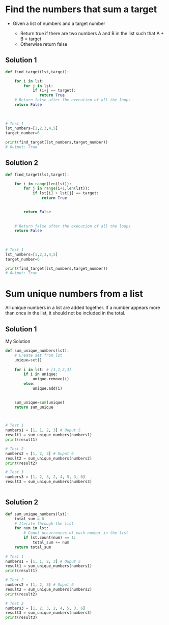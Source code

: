 # Find the numbers that sum a target

* Given a list of numbers and a target number 

  * Return true if there are two numbers A and B in the list such that A + B = target
  * Otherwise return false



## Solution 1

```python
def find_target(lst,target):

    for i in lst:
        for j in lst:
            if (i+j == target):
               return True
    # Return false after the execution of all the loops       
    return False
        
    
    
# Test 1
lst_numbers=[1,2,3,4,5]
target_number=6

print(find_target(lst_numbers,target_number)) 
# Output: True
```



## Solution 2

```python
def find_target(lst,target):

    for i in range(len(lst)):
        for j in range(i+1,len(lst)):
            if lst[i] + lst[j] == target:
                return True

                
        return False
               
    
    # Return false after the execution of all the loops     
    return False
          
    
    
# Test 1
lst_numbers=[1,2,3,4,5]
target_number=6

print(find_target(lst_numbers,target_number))
# Output: True
```





# Sum unique numbers from a list

All unique numbers in a list are added together. If a number appears more than once in the list, it should not be included in the total.



## Solution 1

My Solution



```python
def sum_unique_numbers(lst):
    # Create set from lst
    unique=set()
    
    for i in lst: # [1,1,2,3]
        if i in unique:
            unique.remove(i)
        else:
            unique.add(i)
            

    sum_unique=sum(unique)
    return sum_unique
    


# Test 1
numbers1 = [1, 1, 2, 3] # Ouput 5
result1 = sum_unique_numbers(numbers1)
print(result1)

# Test 2
numbers2 = [1, 2, 3] # Ouput 6
result2 = sum_unique_numbers(numbers2)
print(result2)

# Test 3
numbers3 = [1, 2, 3, 2, 4, 5, 3, 6]
result3 = sum_unique_numbers(numbers3)
            

```





## Solution 2



```python
def sum_unique_numbers(lst):
    total_sum = 0
    # Iterate through the list
    for num in lst:
        # Count occurrences of each number in the list
        if lst.count(num) == 1:
            total_sum += num
    return total_sum
    
# Test 1
numbers1 = [1, 1, 2, 3] # Ouput 5
result1 = sum_unique_numbers(numbers1)
print(result1)

# Test 2
numbers2 = [1, 2, 3] # Ouput 6
result2 = sum_unique_numbers(numbers2)
print(result2)

# Test 3
numbers3 = [1, 2, 3, 2, 4, 5, 3, 6]
result3 = sum_unique_numbers(numbers3)
print(result3)

```



